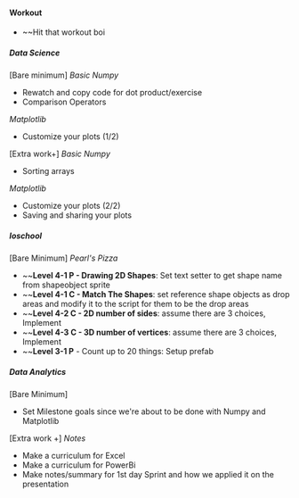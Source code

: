 #### Workout
* ~~Hit that workout boi

##### **Data Science**
[Bare minimum]
*Basic Numpy*
* Rewatch and copy code for dot product/exercise
* Comparison Operators

*Matplotlib*
* Customize your plots (1/2)

[Extra work+]
*Basic Numpy*
* Sorting arrays

*Matplotlib*
* Customize your plots (2/2)
* Saving and sharing your plots
##### **Ioschool**
[Bare Minimum]
*Pearl's Pizza*
- ~~**Level 4-1 P - Drawing 2D Shapes**: Set text setter to get shape name from shapeobject sprite
- ~~**Level 4-1 C - Match The Shapes**: set reference shape objects as drop areas and modify it to the script for them to be the drop areas
- ~~**Level 4-2 C - 2D number of sides**: assume there are 3 choices, Implement
- ~~**Level 4-3 C - 3D number of vertices**: assume there are 3 choices, Implement
- ~~**Level 3-1 P** - Count up to 20 things: Setup prefab

##### **Data Analytics**
[Bare Minimum]
* Set Milestone goals since we're about to be done with Numpy and Matplotlib

[Extra work +]
*Notes*
* Make a curriculum for Excel
* Make a curriculum for PowerBi
* Make notes/summary for 1st day Sprint and how we applied it on the presentation

